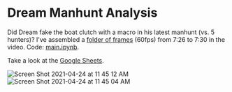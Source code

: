 # Dream Manhunt Analysis

Did Dream fake the boat clutch with a macro in his latest manhunt (vs. 5 hunters)? I've assembled a [folder of frames](images) (60fps) from 7:26 to 7:30 in the video. Code: [main.ipynb](main.ipynb).

Take a look at the [Google Sheets](https://docs.google.com/spreadsheets/d/1yG1gLQ1ndzLYY13KgVxUfEouevORG_DmbjhciCDuE2c/edit?usp=sharing).

![Screen Shot 2021-04-24 at 11 45 12 AM](https://user-images.githubusercontent.com/68962413/115966314-998b0d80-a4f2-11eb-8c58-7a2672055b24.png)
![Screen Shot 2021-04-24 at 11 45 04 AM](https://user-images.githubusercontent.com/68962413/115966315-998b0d80-a4f2-11eb-8930-738415259a6d.png)
